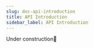 ```yaml
---
slug: doc-api-introduction
title: API Introduction
sidebar_label: API Introduction
---
```


Under construction👷
